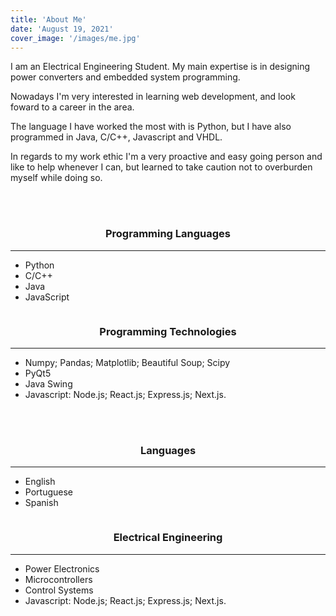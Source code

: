 ```yaml
---
title: 'About Me'
date: 'August 19, 2021'
cover_image: '/images/me.jpg'
---
```


I am an Electrical Engineering Student. My main expertise is in designing power converters and embedded system
programming.

Nowadays I'm very interested in learning web development, and look foward to a career in the area.

The language I have worked the most with is Python, but I have also programmed in Java, C/C++, Javascript and VHDL.

In regards to my work ethic I'm a very proactive and easy going person and like to help whenever I can, but learned to take caution not to overburden myself while doing so.


<br>
<br>


<div class="row">
  <div class="column">
    <h3 style="text-align:center">Programming Languages</h3>
    <hr>
    <p>

  - Python
  - C/C++
  - Java
  - JavaScript
  
  </div>
  <div class="column">
    <h3 style="text-align:center"> Programming Technologies</h3>
    <hr>
    <p>
    
  - Numpy; Pandas; Matplotlib; Beautiful Soup; Scipy
  - PyQt5
  - Java Swing
  - Javascript: Node.js; React.js; Express.js; Next.js.
  
  </div>
</div>

<br>
<br>

<div class="row">
  <div class="column">
    <h3 style="text-align:center">Languages</h3>
    <hr>
    <p>

  - English
  - Portuguese
  - Spanish
  
  </div>
  <div class="column">
    <h3 style="text-align:center"> Electrical Engineering</h3>
    <hr>
    <p>
    
  - Power Electronics
  - Microcontrollers
  - Control Systems
  - Javascript: Node.js; React.js; Express.js; Next.js.
  
  </div>
</div>



